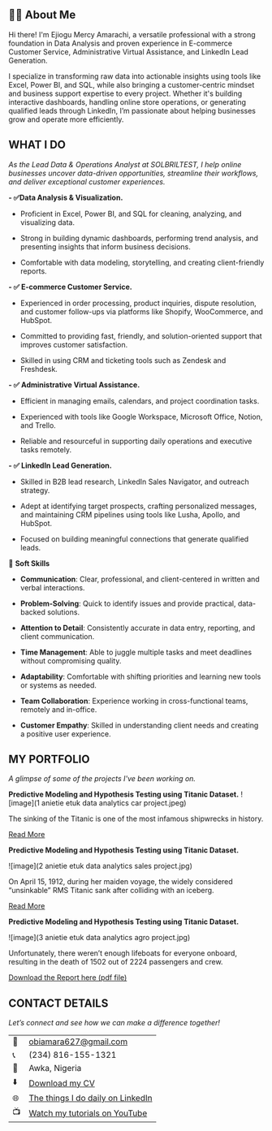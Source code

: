 <!--Section 1: Introduce your self-->
## 👩‍💻 About Me
Hi there! I'm Ejiogu Mercy Amarachi, a versatile professional with a strong foundation in Data Analysis and proven experience in E-commerce Customer Service, Administrative Virtual Assistance, and LinkedIn Lead Generation.

I specialize in transforming raw data into actionable insights using tools like Excel, Power BI, and SQL, while also bringing a customer-centric mindset and business support expertise to every project. Whether it's building interactive dashboards, handling online store operations, or generating qualified leads through LinkedIn, I’m passionate about helping businesses grow and operate more efficiently.


<!--Mention your top/relevant skills here - core and soft skills-->
## WHAT I DO

*As the Lead Data & Operations Analyst at SOLBRILTEST, I help online businesses uncover data-driven opportunities, streamline their workflows, and deliver exceptional customer experiences.*

**- ✅Data Analysis & Visualization.**
- Proficient in Excel, Power BI, and SQL for cleaning, analyzing, and visualizing data.

- Strong in building dynamic dashboards, performing trend analysis, and presenting insights that inform business decisions.

- Comfortable with data modeling, storytelling, and creating client-friendly reports. 

**- ✅ E-commerce Customer Service.**
- Experienced in order processing, product inquiries, dispute resolution, and customer follow-ups via platforms like Shopify, WooCommerce, and HubSpot.

- Committed to providing fast, friendly, and solution-oriented support that improves customer satisfaction.

- Skilled in using CRM and ticketing tools such as Zendesk and Freshdesk.
  
**- ✅ Administrative Virtual Assistance.**
- Efficient in managing emails, calendars, and project coordination tasks.

- Experienced with tools like Google Workspace, Microsoft Office, Notion, and Trello.

- Reliable and resourceful in supporting daily operations and executive tasks remotely.

**- ✅ LinkedIn Lead Generation.**
- Skilled in B2B lead research, LinkedIn Sales Navigator, and outreach strategy.

- Adept at identifying target prospects, crafting personalized messages, and maintaining CRM pipelines using tools like Lusha, Apollo, and HubSpot.

- Focused on building meaningful connections that generate qualified leads.

🌟 **Soft Skills**
- **Communication**: Clear, professional, and client-centered in written and verbal interactions.

- **Problem-Solving**: Quick to identify issues and provide practical, data-backed solutions.

- **Attention to Detail**: Consistently accurate in data entry, reporting, and client communication.

- **Time Management**: Able to juggle multiple tasks and meet deadlines without compromising quality.

- **Adaptability**: Comfortable with shifting priorities and learning new tools or systems as needed.

- **Team Collaboration**: Experience working in cross-functional teams, remotely and in-office.

- **Customer Empathy**: Skilled in understanding client needs and creating a positive user experience.




<!--Section 2: List 3-4 key projects-->
## MY PORTFOLIO 

*A glimpse of some of the projects I've been working on.*

**Predictive Modeling and Hypothesis Testing using Titanic Dataset.**
![image](1 anietie etuk data analytics car project.jpeg)

The sinking of the Titanic is one of the most infamous shipwrecks in history.


[Read More](https://www.linkedin.com/pulse/predictive-modeling-hypothesis-testing-using-titanic-dataset-anietie/)

**Predictive Modeling and Hypothesis Testing using Titanic Dataset.**

![image](2 anietie etuk data analytics sales project.jpg)

On April 15, 1912, during her maiden voyage, the widely considered “unsinkable” RMS Titanic sank after colliding with an iceberg. 

[Read More](https://www.linkedin.com/pulse/predictive-modeling-hypothesis-testing-using-titanic-dataset-anietie/)

**Predictive Modeling and Hypothesis Testing using Titanic Dataset.**

![image](3 anietie etuk data analytics agro project.jpg)

Unfortunately, there weren’t enough lifeboats for everyone onboard, resulting in the death of 1502 out of 2224 passengers and crew. 

<a href="17 How to Present Data to Executives by Anietie Etuk.pdf">Download the Report here (pdf file)</a>


## CONTACT DETAILS

*Let’s connect and see how we can make a difference together!*
<table>
  <tbody>
    <tr>
      <td>📧</td>
      <td><a href="mailto:obiamara627@gmail.com">obiamara627@gmail.com</a></td>
    </tr>
    <tr>
      <td>📞</td>
      <td>(234) 816-155-1321</td>
    </tr>
    <tr>
      <td>📍</td>
      <td>Awka, Nigeria</td>
    </tr>
    <tr>
      <td>⬇️</td>
      <td><a href="Profile.pdf">Download my CV</a></td>
    </tr>
    <tr>
      <td>🌐</td>
      <td><a href="https://linkedin.com/in/mercy-amarachi-ejiogu">The things I do daily on LinkedIn</a></td>
    </tr>
    <tr>
      <td>📺</td>
      <td><a href="https://www.youtube.com/@anyamercyamarachi4973">Watch my tutorials on YouTube</a></td>
    </tr>
  </tbody>
</table>

   


